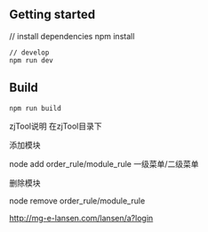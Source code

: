 ## Getting started
// install dependencies
npm install
```
// develop
npm run dev
```

## Build
```bush
npm run build
```

zjTool说明
在zjTool目录下

添加模块

node add order_rule/module_rule 一级菜单/二级菜单

删除模块

node remove order_rule/module_rule

http://mg-e-lansen.com/lansen/a?login

